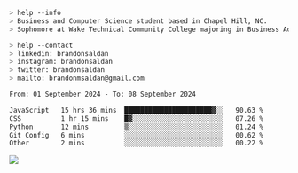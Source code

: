 ````bash
> help --info
> Business and Computer Science student based in Chapel Hill, NC.
> Sophomore at Wake Technical Community College majoring in Business Administration.
````

````bash
> help --contact
> linkedin: brandonsaldan
> instagram: brandonsaldan
> twitter: brandonsaldan
> mailto: brandonmsaldan@gmail.com
````

<!--START_SECTION:waka-->

```txt
From: 01 September 2024 - To: 08 September 2024

JavaScript   15 hrs 36 mins  ██████████████████████▓░░   90.63 %
CSS          1 hr 15 mins    █▓░░░░░░░░░░░░░░░░░░░░░░░   07.26 %
Python       12 mins         ▒░░░░░░░░░░░░░░░░░░░░░░░░   01.24 %
Git Config   6 mins          ░░░░░░░░░░░░░░░░░░░░░░░░░   00.62 %
Other        2 mins          ░░░░░░░░░░░░░░░░░░░░░░░░░   00.22 %
```

<!--END_SECTION:waka-->

![](https://komarev.com/ghpvc/?username=brandonsaldan&color=6A8AFF)
